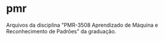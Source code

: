 # pmr
Arquivos da disciplina "PMR-3508 Aprendizado de Máquina e Reconhecimento de Padrões" da graduação.
